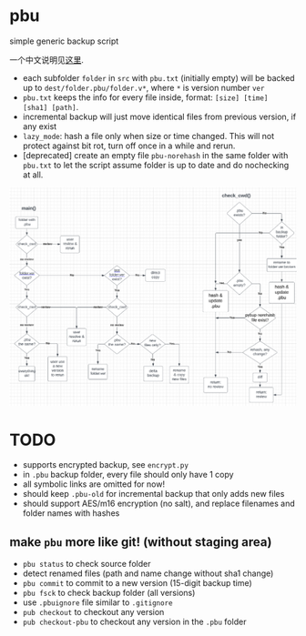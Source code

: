 # pbu
simple generic backup script

一个中文说明见[这里](https://wuli.wiki/online/SimBac.html).

* each subfolder `folder` in `src` with `pbu.txt` (initially empty) will be backed up to `dest/folder.pbu/folder.v*`, where `*` is version number `ver`
* `pbu.txt` keeps the info for every file inside, format: `[size] [time] [sha1] [path]`.
* incremental backup will just move identical files from previous version, if any exist
* `lazy_mode`: hash a file only when size or time changed. This will not protect against bit rot, turn off once in a while and rerun.
* \[deprecated\] create an empty file `pbu-norehash` in the same folder with `pbu.txt` to let the script assume folder is up to date and do nochecking at all.

![flowchart](flow-chart.png)

# TODO
* supports encrypted backup, see `encrypt.py`
* in `.pbu` backup folder, every file should only have 1 copy
* all symbolic links are omitted for now!
* should keep `.pbu-old` for incremental backup that only adds new files
* should support AES/m16 encryption (no salt), and replace filenames and folder names with hashes

## make `pbu` more like git! (without staging area)
* `pbu status` to check source folder
* detect renamed files (path and name change without sha1 change)
* `pbu commit` to commit to a new version (15-digit backup time)
* `pbu fsck` to check backup folder (all versions)
* use `.pbuignore` file similar to `.gitignore`
* `pub checkout` to checkout any version
* `pub checkout-pbu` to checkout any version in the `.pbu` folder
